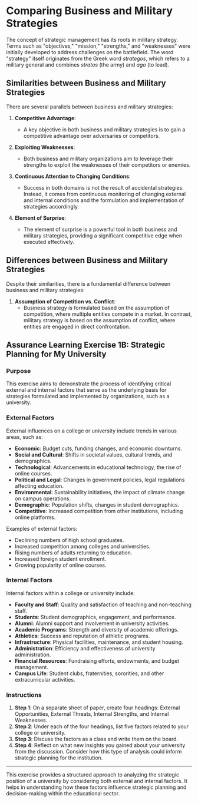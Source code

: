 # Comparing Business and Military Strategies

The concept of strategic management has its roots in military strategy. Terms such as "objectives," "mission," "strengths," and "weaknesses" were initially developed to address challenges on the battlefield. The word "strategy" itself originates from the Greek word *strategos*, which refers to a military general and combines *stratos* (the army) and *ago* (to lead).

## Similarities between Business and Military Strategies

There are several parallels between business and military strategies:

1. **Competitive Advantage**:
   - A key objective in both business and military strategies is to gain a competitive advantage over adversaries or competitors.

2. **Exploiting Weaknesses**:
   - Both business and military organizations aim to leverage their strengths to exploit the weaknesses of their competitors or enemies.

3. **Continuous Attention to Changing Conditions**:
   - Success in both domains is not the result of accidental strategies. Instead, it comes from continuous monitoring of changing external and internal conditions and the formulation and implementation of strategies accordingly.

4. **Element of Surprise**:
   - The element of surprise is a powerful tool in both business and military strategies, providing a significant competitive edge when executed effectively.

## Differences between Business and Military Strategies

Despite their similarities, there is a fundamental difference between business and military strategies:

1. **Assumption of Competition vs. Conflict**:
   - Business strategy is formulated based on the assumption of competition, where multiple entities compete in a market. In contrast, military strategy is based on the assumption of conflict, where entities are engaged in direct confrontation.

## Assurance Learning Exercise 1B: Strategic Planning for My University

### Purpose

This exercise aims to demonstrate the process of identifying critical external and internal factors that serve as the underlying basis for strategies formulated and implemented by organizations, such as a university.

### External Factors

External influences on a college or university include trends in various areas, such as:

- **Economic**: Budget cuts, funding changes, and economic downturns.
- **Social and Cultural**: Shifts in societal values, cultural trends, and demographics.
- **Technological**: Advancements in educational technology, the rise of online courses.
- **Political and Legal**: Changes in government policies, legal regulations affecting education.
- **Environmental**: Sustainability initiatives, the impact of climate change on campus operations.
- **Demographic**: Population shifts, changes in student demographics.
- **Competitive**: Increased competition from other institutions, including online platforms.

Examples of external factors:
- Declining numbers of high school graduates.
- Increased competition among colleges and universities.
- Rising numbers of adults returning to education.
- Increased foreign student enrollment.
- Growing popularity of online courses.

### Internal Factors

Internal factors within a college or university include:

- **Faculty and Staff**: Quality and satisfaction of teaching and non-teaching staff.
- **Students**: Student demographics, engagement, and performance.
- **Alumni**: Alumni support and involvement in university activities.
- **Academic Programs**: Strength and diversity of academic offerings.
- **Athletics**: Success and reputation of athletic programs.
- **Infrastructure**: Physical facilities, maintenance, and student housing.
- **Administration**: Efficiency and effectiveness of university administration.
- **Financial Resources**: Fundraising efforts, endowments, and budget management.
- **Campus Life**: Student clubs, fraternities, sororities, and other extracurricular activities.

### Instructions

1. **Step 1**: On a separate sheet of paper, create four headings: External Opportunities, External Threats, Internal Strengths, and Internal Weaknesses.
2. **Step 2**: Under each of the four headings, list five factors related to your college or university.
3. **Step 3**: Discuss the factors as a class and write them on the board.
4. **Step 4**: Reflect on what new insights you gained about your university from the discussion. Consider how this type of analysis could inform strategic planning for the institution.

---

This exercise provides a structured approach to analyzing the strategic position of a university by considering both external and internal factors. It helps in understanding how these factors influence strategic planning and decision-making within the educational sector.
